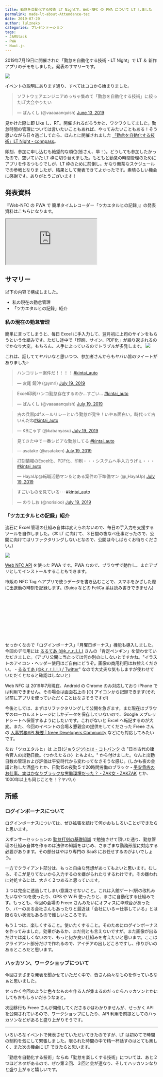 ```yaml
---
title: 勤怠を自動化する技術 LT Nightで、Web-NFC の PWA について LT しました
permalink: made-lt-about-Attendance-tec
date: 2019-07-20
author: lulzneko
categories: プレゼンテーション
tags:
- JAMStack
- PWA
- Nuxt.js
---
```


2019年7月19日に開催された「勤怠を自動化する技術 - LT Night」で LT ＆ 新作アプリのデモをしました。発表のサマリーです。

![](/articles/assets/lulzneko/develop/develop.jpg)


イベントの説明にあります通り、すべてはココから始まりました。
<blockquote class="twitter-tweet"><p lang="ja" dir="ltr">ソフトウェアエンジニアめっちゃ集めて「勤怠を自動化する技術」に絞ったLT大会やりたい</p>&mdash; ばんくし (@vaaaaanquish) <a href="https://twitter.com/vaaaaanquish/status/1138981053660483584?ref_src=twsrc%5Etfw">June 13, 2019</a></blockquote> <script async src="https://platform.twitter.com/widgets.js" charset="utf-8"></script>

見かけた際に即 Like し、RT。開催されるだろうかと、ワクワクしてました。勤怠時間の管理については言いたいこともあれば、やってみたいこともある！そう思いながら日々過ごしてたら、ほんとに開催されました [「勤怠を自動化する技術」LT Night - connpass](https://connpass.com/event/135463/)。

即刻、参加に申し込むも絶望的な順位(皆さん、早！)。どうしても参加したかったので、空いていた LT 枠に切り替えました。もともと勤怠の時間管理のためにアプリを作るつもりでしが、LT 枠のために前倒し。かなり無茶なスケジュールでの参戦となりましたが、結果として発表できてよかったです。素晴らしい機会に感謝です。ありがとうございます！



## 発表資料
『Web-NFC の PWA で 簡単タイムレコーダー「ツカエタルヒの記録」』の発表資料はこちらになります。
<div class="slide"><iframe src="https://riotz.works/slides/2019-attendance-tech-lt"></iframe></div>


## サマリー
以下の内容で構成しました。
- 私の現在の勤怠管理
- 「ツカエタルヒの記録」紹介


### 私の現在の勤怠管理
簡単に言ってしまうと、毎日 Excel に手入力して、翌月初に上司のサインをもらうという仕組みです。ただし途中で「印刷、サイン、PDF化」が繰り返されるのでかなり大変。もちろん、人手によっているのでトラブルが多発します。
![](/articles/assets/lulzneko/presentation/attendance-lt/01-001.png)

これは、話しててヤバいなと思いつつ、参加者さんからもヤバい旨のツイートがありました💦

<blockquote class="twitter-tweet"><p lang="ja" dir="ltr">ハンコリレー案件だ！！！！ <a href="https://twitter.com/hashtag/kintai_auto?src=hash&amp;ref_src=twsrc%5Etfw">#kintai_auto</a></p>&mdash; 友尾 鏡沖 (@ymrl) <a href="https://twitter.com/ymrl/status/1152172144291303424?ref_src=twsrc%5Etfw">July 19, 2019</a></blockquote> <script async src="https://platform.twitter.com/widgets.js" charset="utf-8"></script>

<blockquote class="twitter-tweet"><p lang="ja" dir="ltr">Excel印刷ハンコ勤怠存在するのか…すごい… <a href="https://twitter.com/hashtag/kintai_auto?src=hash&amp;ref_src=twsrc%5Etfw">#kintai_auto</a></p>&mdash; ばんくし (@vaaaaanquish) <a href="https://twitter.com/vaaaaanquish/status/1152172242307915777?ref_src=twsrc%5Etfw">July 19, 2019</a></blockquote> <script async src="https://platform.twitter.com/widgets.js" charset="utf-8"></script>

<blockquote class="twitter-tweet"><p lang="ja" dir="ltr">古の兵器pdfメールリレーという勤怠が発生！いやぁ面白い。時代って古いんだね<a href="https://twitter.com/hashtag/kintai_auto?src=hash&amp;ref_src=twsrc%5Etfw">#kintai_auto</a></p>&mdash; KBにゃす (@kabanyasu) <a href="https://twitter.com/kabanyasu/status/1152172314349330432?ref_src=twsrc%5Etfw">July 19, 2019</a></blockquote> <script async src="https://platform.twitter.com/widgets.js" charset="utf-8"></script>

<blockquote class="twitter-tweet"><p lang="ja" dir="ltr">見てきた中で一番シビアな勤怠してる <a href="https://twitter.com/hashtag/kintai_auto?src=hash&amp;ref_src=twsrc%5Etfw">#kintai_auto</a></p>&mdash; asatake (@asataken) <a href="https://twitter.com/asataken/status/1152172387737063424?ref_src=twsrc%5Etfw">July 19, 2019</a></blockquote> <script async src="https://platform.twitter.com/widgets.js" charset="utf-8"></script>

<blockquote class="twitter-tweet"><p lang="ja" dir="ltr">打刻情報のExcel化、PDF化、印刷・・・システムへ手入力うげぇ・・・ <a href="https://twitter.com/hashtag/kintai_auto?src=hash&amp;ref_src=twsrc%5Etfw">#kintai_auto</a></p>&mdash; HayaUp@転職活動マン＆とある案件の下準備マン (@_HayaUp) <a href="https://twitter.com/_HayaUp/status/1152172413234233344?ref_src=twsrc%5Etfw">July 19, 2019</a></blockquote> <script async src="https://platform.twitter.com/widgets.js" charset="utf-8"></script>

<blockquote class="twitter-tweet"><p lang="ja" dir="ltr">すごいものを見ている･･･<a href="https://twitter.com/hashtag/kintai_auto?src=hash&amp;ref_src=twsrc%5Etfw">#kintai_auto</a></p>&mdash; のりしお (@norisioo) <a href="https://twitter.com/norisioo/status/1152172502845554688?ref_src=twsrc%5Etfw">July 19, 2019</a></blockquote> <script async src="https://platform.twitter.com/widgets.js" charset="utf-8"></script>


### 「ツカエタルヒの記録」紹介
流石に Excel 管理の仕組み自体は変えられないので、毎日の手入力を支援するツールを自作しました。（本 LT に向けて、３日間の夜なべ仕事だったので、公開に向けてはリファクタリングしないとなので、公開は今しばらくお待ちください。）

![](/articles/assets/lulzneko/presentation/attendance-lt/01-002.png)

[Web NFC API](https://w3c.github.io/web-nfc/) を使った PWA です。PWA なので、ブラウザで動作し、またアプリとしてインストールすることもできます。

市販の NFC Tag へアプリで使うデータを書き込むことで、スマホをかざした際に出退勤の時刻を記録します。(Suica などの FeliCa 系は読み書きできません)
<div class="iframely-embed"><div class="iframely-responsive" style="height: 140px; padding-bottom: 0;"><a href="https://amazon.co.jp/dp/B018HX4N8G" data-iframely-url="//cdn.iframe.ly/UhVvvNZ"></a></div></div><script async src="//cdn.iframe.ly/embed.js" charset="utf-8"></script>

せっかくなので「ログインボーナス」「月曜日ボーナス」機能も導入しました。今回のデモ用には [るるてあ (@k_r_r_l_l_)](https://twitter.com/k_r_r_l_l_) さんの「肯定ペンギン」を使わせていただきました。（アプリ公開に当たっては何か別のにしないとですかね。"イラストのアイコン・ヘッダー使用はご自由にどうぞ。画像の商用利用はお控えください。 - [るるてあ (@k_r_r_l_l_) / Twitter](https://twitter.com/k_r_r_l_l_)" なので大丈夫な気もしますが使わせていただくとなると確認はしないと）

Web NFC は 2019年7月現在、Android の Chrome のみ対応しており iPhone では利用できません。その場合は画面右上の [⏰] アイコンから記録できます(それ以前にアプリを使っていただくことはなさそうですが)

今後としては、まずはリファクタリングして公開を急ぎます。また現在はブラウザのローカルストレージにしかデータを保存していないので、Google スプレッドシートへ保管するようにしたいです。これがないと Excel へ転記するのが大変。また、今回のイベントの会場＆懇親会の提供をしてくださった Freee さんの [人事労務API 概要 | freee Developers Community](https://developer.freee.co.jp/docs/hr) などにも対応してみたいです。

なお「ツカエタルヒ」は [上日(ジョウジツ)とは - コトバンク](https://kotobank.jp/word/%E4%B8%8A%E6%97%A5-531802) の "日本古代の律令官人の出勤日数。〈つかえたるひ〉ともよむ。" から付けました。なんと出勤日数の管理および評価は平安時代から変わってなさそうな感じ。(しかも夜の会議と称した酒盛りとか、日勤15の夜勤５で20時間労働のブラック - [平安貴族のお仕事、実はかなりブラックな労働環境だった？ - ZAK女 - ZAKZAK](https://www.zakzak.co.jp/zakjyo/watcher/news/20170524/wat1705242010004-n1.htm) とか、1000年以上も同じことを！？ヤバい)


## 所感

### ログインボーナスについて
ログインボーナスについては、ぜひ拡張を続けて何かおもしろいことができたらと思います。

スポンサーセッションの [勤怠打刻の基礎知識](https://speakerdeck.com/ymrl/qin-dai-da-ke-falseji-chu-zhi-shi) で勉強させて頂いた通り、勤怠管理の仕組み自体を作るのは法律の知識をはじめ、さまざまな勤務形態に対応する必要があります。その部分はやはり専門の SaaS にお任せするのがよいでしょう。

一方でクライアント部分は、もっと自由な発想があってもよいと思います。むしろ、そこが足りてないから入力するのを嫌がられたりするわけです。その嫌われに対処するには、大きく２つあると思っています。

１つは完全に透過してしまい意識させないこと。これは入館ゲート(駅の改札みたいなやつ)を使ったり、GPS や WiFi 使ったりと、まさに自動化する仕組みです。もっとも、今回の会場の Freee さんみたいにオフィスに卓球台があったり、バーのある会社さんもあったりと最近は「会社にいる＝仕事している」とは限らない状況もあるので難しいところです。

もう１つは、楽しくすること。使いたくすること。そのためにログインボーナスを作ってみました。効果があるか、まだ何とも言えないですが。また画像が出るだけでは楽しくないので、もっと何か良い仕組みを考えたいと思います。ここはクライアント部分だけで作れるので、アイデアの出しどころですし、作りがいのあるところだと思います。


### ハッカソン、ワークショップについて
今回さまざまな発表を聞かせていただく中で、皆さん色々なものを作っているなぁと思いました。

せっかく今回のように色々なものを作る人が集まるのだったらハッカソンとかにしてもおもしろいだろうなぁと。

次回移行も Freee さんが開催してくださるかはわかりませんが、せっかく API を公開されているので、ワークショップにしたり、API 利用を前提としてのハッカソンなどがあると盛り上がりそうです。



----

いろいろなイベントで発表させていただいてきたのですが、LT は初めてで時間の制約を気にして緊張しました。限られた時間の中で精一杯話すのはとても楽しく、また次の機会に LT できたらと思います。

「勤怠を自動化する技術」ならぬ「勤怠を楽しくする技術」については、あと２つほどネタがあるので、ぜひ第２回、３回と会が連なり、そしてハッカソンなりと盛り上がると嬉しいです。
